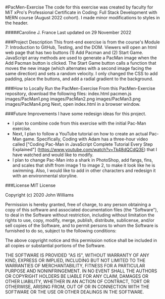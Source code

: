 #PacMen-Exercise
The code for this exercise was created by faculty for MiT xPro's Professional Certificate in Coding: Full Stack Development with MERN course (August 2022 cohort). I made minor modifications to styles in the header.

#####Caroline J. France
Last updated on 29 November 2022

###Project Description
This front-end exercise is from the course's Module 7: Introduction to GitHub, Testing, and the DOM. Viewers will open an html web page that has two buttons (1) Add Pacman and (2) Start Game. JavaScript array methods are used to generate a PacMan image when the Add Pacman button is clicked. The Start Game button calls a function that moves the new image (which alternates with a second image facing the same direction) and sets a random velocity. I only changed the CSS to add padding, place the buttons, and add a radial gradient to the background.

###How to Locally Run the PacMen-Exercise
From this PacMen-Exercise repository, download the following files:
index.html
pacmen.js
images/PacMan1.png
images/PacMan2.png
images/PacMan3.png
images/PacMan4.png
Next, open index.html in a browser window.

###Future Improvements
I have some redesign ideas for this project.
* I plan to combine code from this exercise with the initial Pac-Man exercise.
* Next, I plan to follow a YouTube tutorial on how to create an actual Pac-Man game. Specifically, Coding with Adam has a three-hour video called ["Coding Pac-Man in JavaScript Complete Tutorial Every Step Explained"] (https://www.youtube.com/watch?v=Tk48dQCdQ3E) that I have watched and would like to modify.
* I plan to change Pac-Man into a shark in PhotoShop, add fangs, fins, and scales that shift from image 1 to image 2, to make it look like he is swimming. Also, I would like to add in other characters and redesign it with an environmental storyline.

###License
MIT License

Copyright (c) 2020 John Williams

Permission is hereby granted, free of charge, to any person obtaining a copy
of this software and associated documentation files (the "Software"), to deal
in the Software without restriction, including without limitation the rights
to use, copy, modify, merge, publish, distribute, sublicense, and/or sell
copies of the Software, and to permit persons to whom the Software is
furnished to do so, subject to the following conditions:

The above copyright notice and this permission notice shall be included in all
copies or substantial portions of the Software.

THE SOFTWARE IS PROVIDED "AS IS", WITHOUT WARRANTY OF ANY KIND, EXPRESS OR
IMPLIED, INCLUDING BUT NOT LIMITED TO THE WARRANTIES OF MERCHANTABILITY,
FITNESS FOR A PARTICULAR PURPOSE AND NONINFRINGEMENT. IN NO EVENT SHALL THE
AUTHORS OR COPYRIGHT HOLDERS BE LIABLE FOR ANY CLAIM, DAMAGES OR OTHER
LIABILITY, WHETHER IN AN ACTION OF CONTRACT, TORT OR OTHERWISE, ARISING FROM,
OUT OF OR IN CONNECTION WITH THE SOFTWARE OR THE USE OR OTHER DEALINGS IN THE
SOFTWARE.
